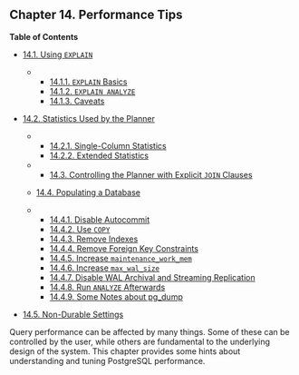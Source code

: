 ## Chapter 14. Performance Tips

**Table of Contents**

* [14.1. Using `EXPLAIN`](using-explain.html)

  * *   [14.1.1. `EXPLAIN` Basics](using-explain.html#USING-EXPLAIN-BASICS)
    * [14.1.2. `EXPLAIN ANALYZE`](using-explain.html#USING-EXPLAIN-ANALYZE)
    * [14.1.3. Caveats](using-explain.html#USING-EXPLAIN-CAVEATS)

* [14.2. Statistics Used by the Planner](planner-stats.html)

  * *   [14.2.1. Single-Column Statistics](planner-stats.html#PLANNER-STATS-SINGLE-COLUMN)
    * [14.2.2. Extended Statistics](planner-stats.html#PLANNER-STATS-EXTENDED)

  * *   [14.3. Controlling the Planner with Explicit `JOIN` Clauses](explicit-joins.html)
  * [14.4. Populating a Database](populate.html)

    

  * *   [14.4.1. Disable Autocommit](populate.html#DISABLE-AUTOCOMMIT)
    * [14.4.2. Use `COPY`](populate.html#POPULATE-COPY-FROM)
    * [14.4.3. Remove Indexes](populate.html#POPULATE-RM-INDEXES)
    * [14.4.4. Remove Foreign Key Constraints](populate.html#POPULATE-RM-FKEYS)
    * [14.4.5. Increase `maintenance_work_mem`](populate.html#POPULATE-WORK-MEM)
    * [14.4.6. Increase `max_wal_size`](populate.html#POPULATE-MAX-WAL-SIZE)
    * [14.4.7. Disable WAL Archival and Streaming Replication](populate.html#POPULATE-PITR)
    * [14.4.8. Run `ANALYZE` Afterwards](populate.html#POPULATE-ANALYZE)
    * [14.4.9. Some Notes about pg\_dump](populate.html#POPULATE-PG-DUMP)

* [14.5. Non-Durable Settings](non-durability.html)

Query performance can be affected by many things. Some of these can be controlled by the user, while others are fundamental to the underlying design of the system. This chapter provides some hints about understanding and tuning PostgreSQL performance.